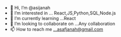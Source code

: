 - 👋 Hi, I’m @asijanah
- 👀 I’m interested in ... React,JS,Python,SQL,Node.js
- 🌱 I’m currently learning ...React
- 💞️ I’m looking to collaborate on ...Any collaboration
- 📫 How to reach me ...asafjanah@gmail.com

<!---
asijanah/asijanah is a ✨ special ✨ repository because its `README.md` (this file) appears on your GitHub profile.
You can click the Preview link to take a look at your changes.
--->
